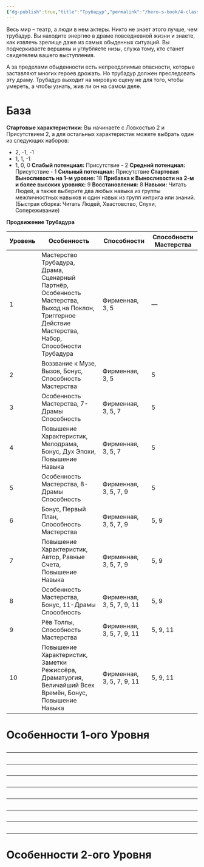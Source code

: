 ```yaml
---
{"dg-publish":true,"title":"Трубадур","permalink":"/hero-s-book/4-classes/4-6-troubadour/","dgPassFrontmatter":true}
---
```


Весь мир – театр, а люди в нем актеры. Никто не знает этого лучше, чем трубадур. Вы находите энергию в драме повседневной жизни и знаете, как извлечь зрелище даже из самых обыденных ситуаций. Вы подчеркиваете вершины и углубляете низы, служа тому, кто станет свидетелем вашего выступления.

А за пределами обыденности есть непреодолимые опасности, которые заставляют многих героев дрожать. Но трубадур должен преследовать эту драму. Трубадур выходит на мировую сцену не для того, чтобы умереть, а чтобы узнать, жив ли он на самом деле.
# База
**Стартовые характеристики:** Вы начинаете с Ловкостью 2 и Присутствием 2, а для остальных характеристик можете выбрать один из следующих наборов: 
- 2, -1, -1 
- 1, 1, -1
- 1, 0, 0
**Слабый потенциал:** Присутствие - 2
**Средний потенциал:** Присутствие - 1
**Сильный потенциал:** Присутствие
**Стартовая Выносливость на 1-м уровне:** 18
**Прибавка к Выносливости на 2-м и более высоких уровнях:** 9
**Восстановления:** 8
**Навыки:** Читать Людей, а также выберите два любых навыка из группы межличностных навыков и  один навык из групп интрига или знаний. (Быстрая сборка: Читать Людей, Хвастовство, Слухи, Сопереживание)

**Продвижение Трубадура**

| Уровень | Особенность                                                                                                                                                 | Способности               | Способности Мастерства |
| ------- | ----------------------------------------------------------------------------------------------------------------------------------------------------------- | ------------------------- | ---------------------- |
| 1       | Мастерство Трубадура, Драма, Сценарный Партнёр, Особенность<br>Мастерства, Выход на Поклон, Триггерное Действие Мастерства,<br>Набор, Способности Трубадура | Фирменная, 3, 5           | —                      |
| 2       | Воззвание к Музе, Вызов, Бонус, Способность Мастерства                                                                                                      | Фирменная, 3, 5           | 5                      |
| 3       | Особенность Мастерства, 7-Драмы Способность                                                                                                                 | Фирменная, 3, 5, 7        | 5                      |
| 4       | Повышение Характеристик, Мелодрама, Бонус, Дух Эпохи,<br>Повышение Навыка                                                                                   | Фирменная, 3, 5, 7        | 5                      |
| 5       | Особенность Мастерства, 8-Драмы Способность                                                                                                                 | Фирменная, 3, 5, 7, 9     | 5                      |
| 6       | Бонус, Первый План, Способность Мастерства                                                                                                                  | Фирменная, 3, 5, 7, 9     | 5, 9                   |
| 7       | Повышение Характеристик, Автор, Равные Счета, Повышение<br>Навыка                                                                                           | Фирменная, 3, 5, 7, 9     | 5, 9                   |
| 8       | Особенность Мастерства, Бонус, 11-Драмы Способность                                                                                                         | Фирменная, 3, 5, 7, 9, 11 | 5, 9                   |
| 9       | Рёв Толпы, Способность Мастерства                                                                                                                           | Фирменная, 3, 5, 7, 9, 11 | 5, 9, 11               |
| 10      | Повышение Характеристик, Заметки Режиссёра, Драматургия, <br>Величайший Всех Времён, Бонус, Повышение Навыка                                                | Фирменная, 3, 5, 7, 9, 11 | 5, 9, 11               |

# Особенности 1-ого Уровня
##
---
##
---
###
###
##
---
##
---
##
---
###
###
###
###
###
###
##
---
##
---
##
---
###
###
####
####

# Особенности 2-ого Уровня